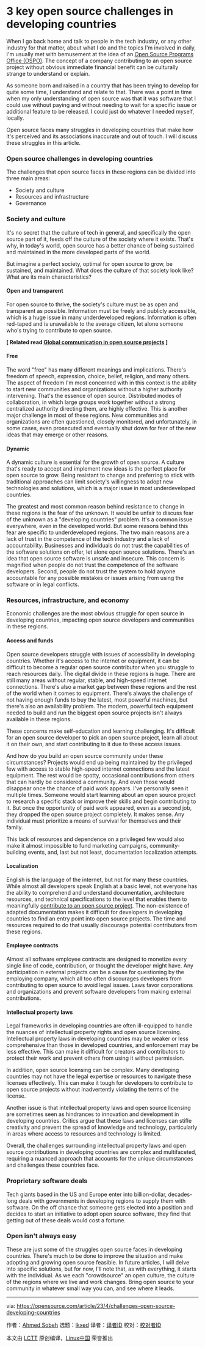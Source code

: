 [#]: subject: "3 key open source challenges in developing countries"
[#]: via: "https://opensource.com/article/23/4/challenges-open-source-developing-countries"
[#]: author: "Ahmed Sobeh https://opensource.com/users/ahmed-sobeh"
[#]: collector: "lkxed"
[#]: translator: " "
[#]: reviewer: " "
[#]: publisher: " "
[#]: url: " "

3 key open source challenges in developing countries
======

When I go back home and talk to people in the tech industry, or any other industry for that matter, about what I do and the topics I'm involved in daily, I'm usually met with bemusement at the idea of an [Open Source Programs Office (OSPO)][1]. The concept of a company contributing to an open source project without obvious immediate financial benefit can be culturally strange to understand or explain.

As someone born and raised in a country that has been trying to develop for quite some time, I understand and relate to that. There was a point in time when my only understanding of open source was that it was software that I could use without paying and without needing to wait for a specific issue or additional feature to be released. I could just do whatever I needed myself, locally.

Open source faces many struggles in developing countries that make how it's perceived and its associations inaccurate and out of touch. I will discuss these struggles in this article.

### Open source challenges in developing countries

The challenges that open source faces in these regions can be divided into three main areas:

- Society and culture
- Resources and infrastructure
- Governance

### Society and culture

It's no secret that the culture of tech in general, and specifically the open source part of it, feeds off the culture of the society where it exists. That's why, in today's world, open source has a better chance of being sustained and maintained in the more developed parts of the world.

But imagine a perfect society, optimal for open source to grow, be sustained, and maintained. What does the culture of that society look like? What are its main characteristics?

#### Open and transparent

For open source to thrive, the society's culture must be as open and transparent as possible. Information must be freely and publicly accessible, which is a huge issue in many underdeveloped regions. Information is often red-taped and is unavailable to the average citizen, let alone someone who's trying to contribute to open source.

**[ Related read [Global communication in open source projects][2] ]**

#### Free

The word "free" has many different meanings and implications. There's freedom of speech, expression, choice, belief, religion, and many others. The aspect of freedom I'm most concerned with in this context is the ability to start new communities and organizations without a higher authority intervening. That's the essence of open source. Distributed modes of collaboration, in which large groups work together without a strong centralized authority directing them, are highly effective. This is another major challenge in most of these regions. New communities and organizations are often questioned, closely monitored, and unfortunately, in some cases, even prosecuted and eventually shut down for fear of the new ideas that may emerge or other reasons.

#### Dynamic

A dynamic culture is essential for the growth of open source. A culture that's ready to accept and implement new ideas is the perfect place for open source to grow. Being resistant to change and preferring to stick with traditional approaches can limit society's willingness to adopt new technologies and solutions, which is a major issue in most underdeveloped countries.

The greatest and most common reason behind resistance to change in these regions is the fear of the unknown. It would be unfair to discuss fear of the unknown as a "developing countries" problem. It's a common issue everywhere, even in the developed world. But some reasons behind this fear are specific to underdeveloped regions. The two main reasons are a lack of trust in the competence of the tech industry and a lack of accountability. Businesses and individuals do not trust the capabilities of the software solutions on offer, let alone open source solutions. There's an idea that open source software is unsafe and insecure. This concern is magnified when people do not trust the competence of the software developers. Second, people do not trust the system to hold anyone accountable for any possible mistakes or issues arising from using the software or in legal conflicts.

### Resources, infrastructure, and economy

Economic challenges are the most obvious struggle for open source in developing countries, impacting open source developers and communities in these regions.

#### Access and funds

Open source developers struggle with issues of accessibility in developing countries. Whether it's access to the internet or equipment, it can be difficult to become a regular open source contributor when you struggle to reach resources daily. The digital divide in these regions is huge. There are still many areas without regular, stable, and high-speed internet connections. There's also a market gap between these regions and the rest of the world when it comes to equipment. There's always the challenge of not having enough funds to buy the latest, most powerful machines, but there's also an availability problem. The modern, powerful tech equipment needed to build and run the biggest open source projects isn't always available in these regions.

These concerns make self-education and learning challenging. It's difficult for an open source developer to pick an open source project, learn all about it on their own, and start contributing to it due to these access issues.

And how do you build an open source community under these circumstances? Projects would end up being maintained by the privileged few with access to stable high-speed internet connections and the latest equipment. The rest would be spotty, occasional contributions from others that can hardly be considered a community. And even those would disappear once the chance of paid work appears. I've personally seen it multiple times. Someone would start learning about an open source project to research a specific stack or improve their skills and begin contributing to it. But once the opportunity of paid work appeared, even as a second job, they dropped the open source project completely. It makes sense. Any individual must prioritize a means of survival for themselves and their family.

This lack of resources and dependence on a privileged few would also make it almost impossible to fund marketing campaigns, community-building events, and, last but not least, documentation localization attempts.

#### Localization

English is the language of the internet, but not for many these countries. While almost all developers speak English at a basic level, not everyone has the ability to comprehend and understand documentation, architecture resources, and technical specifications to the level that enables them to meaningfully [contribute to an open source project][3]. The non-existence of adapted documentation makes it difficult for developers in developing countries to find an entry point into open source projects. The time and resources required to do that usually discourage potential contributors from these regions.

#### Employee contracts

Almost all software employee contracts are designed to monetize every single line of code, contribution, or thought the developer might have. Any participation in external projects can be a cause for questioning by the employing company, which all too often discourages developers from contributing to open source to avoid legal issues. Laws favor corporations and organizations and prevent software developers from making external contributions.

#### Intellectual property laws

Legal frameworks in developing countries are often ill-equipped to handle the nuances of intellectual property rights and open source licensing. Intellectual property laws in developing countries may be weaker or less comprehensive than those in developed countries, and enforcement may be less effective. This can make it difficult for creators and contributors to protect their work and prevent others from using it without permission.

In addition, open source licensing can be complex. Many developing countries may not have the legal expertise or resources to navigate these licenses effectively. This can make it tough for developers to contribute to open source projects without inadvertently violating the terms of the license.

Another issue is that intellectual property laws and open source licensing are sometimes seen as hindrances to innovation and development in developing countries. Critics argue that these laws and licenses can stifle creativity and prevent the spread of knowledge and technology, particularly in areas where access to resources and technology is limited.

Overall, the challenges surrounding intellectual property laws and open source contributions in developing countries are complex and multifaceted, requiring a nuanced approach that accounts for the unique circumstances and challenges these countries face.

### Proprietary software deals

Tech giants based in the US and Europe enter into billion-dollar, decades-long deals with governments in developing regions to supply them with software. On the off chance that someone gets elected into a position and decides to start an initiative to adopt open source software, they find that getting out of these deals would cost a fortune.

### Open isn't always easy

These are just some of the struggles open source faces in developing countries. There's much to be done to improve the situation and make adopting and growing open source feasible. In future articles, I will delve into specific solutions, but for now, I'll note that, as with everything, it starts with the individual. As we each "crowdsource" an open culture, the culture of the regions where we live and work changes. Bring open source to your community in whatever small way you can, and see where it leads.

--------------------------------------------------------------------------------

via: https://opensource.com/article/23/4/challenges-open-source-developing-countries

作者：[Ahmed Sobeh][a]
选题：[lkxed][b]
译者：[译者ID](https://github.com/译者ID)
校对：[校对者ID](https://github.com/校对者ID)

本文由 [LCTT](https://github.com/LCTT/TranslateProject) 原创编译，[Linux中国](https://linux.cn/) 荣誉推出

[a]: https://opensource.com/users/ahmed-sobeh
[b]: https://github.com/lkxed/
[1]: https://opensource.com/article/20/5/open-source-program-office
[2]: https://opensource.com/article/21/10/global-communication-open-source
[3]: https://opensource.com/article/22/3/contribute-open-source-2022
[4]: https://opensource.com/article/22/11/open-source-weaves-connections-between-countries

